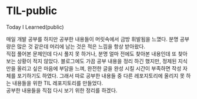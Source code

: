 # TIL-public
Today I Learned(public)


매일 개발 공부를 하지만 공부한 내용들이 머릿속에서 금방 휘발됨을 느꼈다.   분명 공부량은 많은 것 같은데 머리에 남는 것은 적은 느낌을 항상 받아왔다.    
직접 풀어본 문제인데 다시 풀지 못 하거나, 분명 얼마 전에도 찾아본 내용인데 또 찾아보는 상황이 적지 않았다.
블로그에도 가끔 공부 내용을 정리 하긴 했지만, 정제된 지식만을 올리고 싶은 마음에 부담을 느껴, 완전한 글을 완성 시킬 시간이 부족하면 작성 자체를 포기하기도 하였다. 
그래서 따로 공부한 내용들 중 다른 레포지토리에 올리지 못 하는 내용들을 위한 TIL 레포지토리를 만들었다.    
공부한 내용들을 직접 다시 보기 위한 정리를 하겠다.
